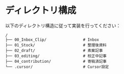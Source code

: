 # ディレクトリ構成

以下のディレクトリ構造に従って実装を行ってください：

```
/
├── 00_Inbox_Clip/                # Inbox
├── 01_Stock/                     # 整理後資料
├── 02_draft/                     # 素案記事
├── 03_editing/                   # 校正中記事
├── 04_contribution/              # 寄稿済記事
└── .cursor/                      # Cursor設定
```


